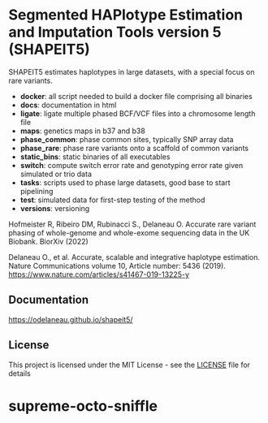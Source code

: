 # Segmented HAPlotype Estimation and Imputation Tools version 5 (SHAPEIT5)

SHAPEIT5 estimates haplotypes in large datasets, with a special focus on rare variants.

- **docker**: all script needed to build a docker file comprising all binaries
- **docs**: documentation in html
- **ligate**: ligate multiple phased BCF/VCF files into a chromosome length file
- **maps**: genetics maps in b37 and b38
- **phase_common**: phase common sites, typically SNP array data
- **phase_rare**: phase rare variants onto a scaffold of common variants
- **static_bins**: static binaries of all executables
- **switch**: compute switch error rate and genotyping error rate given simulated or trio data
- **tasks**: scripts used to phase large datasets, good base to start pipelining
- **test**: simulated data for first-step testing of the method
- **versions**: versioning


Hofmeister R, Ribeiro DM, Rubinacci S., Delaneau O. Accurate rare variant phasing of whole-genome and whole-exome sequencing data in the UK Biobank. BiorXiv (2022)

Delaneau O., et al. Accurate, scalable and integrative haplotype estimation. Nature Communications volume 10, Article number: 5436 (2019). 
https://www.nature.com/articles/s41467-019-13225-y

## Documentation

https://odelaneau.github.io/shapeit5/

## License

This project is licensed under the MIT License - see the [LICENSE](LICENSE) file for details
# supreme-octo-sniffle
